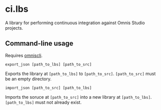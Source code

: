 # ci.lbs
A library for performing continuous integration against Omnis Studio projects.

## Command-line usage
Requires [omniscli](https://github.com/suransys/omniscli).

`export_json [path_to_lbs] [path_to_src]` 

Exports the library at `[path_to_lbs]` to `[path_to_src]`. `[path_to_src]` must be an empty directory.

`import_json [path_to_src] [path_to_lbs]`

Imports the soruce at `[path_to_src]` into a new library at `[path_to_lbs]`. `[path_to_lbs]` must not already exist.